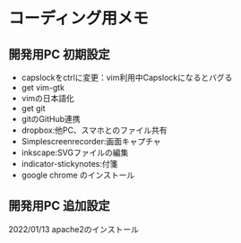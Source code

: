 # コーディング用メモ
## 開発用PC 初期設定
- capslockをctrlに変更：vim利用中Capslockになるとバグる
- get vim-gtk
- vimの日本語化
- get git
- gitのGitHub連携
- dropbox:他PC、スマホとのファイル共有
- Simplescreenrecorder:画面キャプチャ
- inkscape:SVGファイルの編集
- indicator-stickynotes:付箋
- google chrome のインストール

## 開発用PC 追加設定
2022/01/13 apache2のインストール

